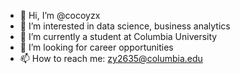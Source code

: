 - 👋 Hi, I’m @cocoyzx
- 👀 I’m interested in data science, business analytics
- 🌱 I’m currently a student at Columbia University
- 💞️ I’m looking for career opportunities
- 📫 How to reach me: zy2635@columbia.edu

<!---
cocoyzx/cocoyzx is a ✨ special ✨ repository because its `README.md` (this file) appears on your GitHub profile.
You can click the Preview link to take a look at your changes.
--->
